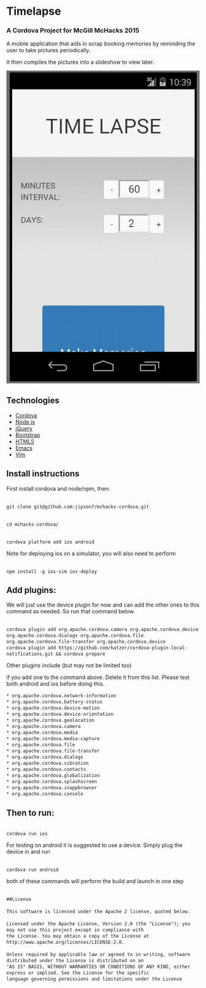 #   Timelapse

### A Cordova Project for McGill McHacks 2015

A mobile application that aids in scrap booking memories by reminding the user to take pictures periodically. 

It then compiles the pictures into a slideshow to view later.

![Timelapse example](/www/img/disaster.gif?raw=true "Timelapse example")

##  Technologies

* [Cordova](http://cordova.apache.org/)
* [Node.js](http://nodejs.org/)
* [jQuery](http://jquery.com/)
* [Bootstrap](http://getbootstrap.com/)
* [HTML5](http://www.w3schools.com/html/html5_intro.asp)
* [Emacs](http://www.gnu.org/software/emacs/)
* [Vim](http://www.vim.org/)

##  Install instructions

First install cordova and node/npm, then:

```

git clone git@github.com:jipson7/mchacks-cordova.git

```

```

cd mchacks-cordova/

```

```

cordova platform add ios android

```

Note for deploying ios on a simulator, you will also need to perform

```

npm install -g ios-sim ios-deploy

```

##  Add plugins:

We will just use the device plugin for now and can add the other ones to this command as needed. So run that command below.

```

cordova plugin add org.apache.cordova.camera org.apache.cordova.device org.apache.cordova.dialogs org.apache.cordova.file org.apache.cordova.file-transfer org.apache.cordova.device
cordova plugin add https://github.com/katzer/cordova-plugin-local-notifications.git && cordova prepare

```

Other plugins include (but may not be limited too)

if you add one to the command above. Delete it from this list. Please test both android and ios before doing this.

```
* org.apache.cordova.network-information
* org.apache.cordova.battery-status
* org.apache.cordova.device-motion
* org.apache.cordova.device-orientation
* org.apache.cordova.geolocation
* org.apache.cordova.camera
* org.apache.cordova.media
* org.apache.cordova.media-capture
* org.apache.cordova.file
* org.apache.cordova.file-transfer
* org.apache.cordova.dialogs
* org.apache.cordova.vibration
* org.apache.cordova.contacts
* org.apache.cordova.globalization
* org.apache.cordova.splashscreen
* org.apache.cordova.inappbrowser
* org.apache.cordova.console
```


##  Then to run:

```

cordova run ios

```

For testing on android it is suggested to use a device. Simply plug the device in and run

```

cordova run android

```

both of these commands will perform the build and launch in one step


```

##License

This software is licensed under the Apache 2 license, quoted below.

Licensed under the Apache License, Version 2.0 (the "License"); you may not use this project except in compliance with
the License. You may obtain a copy of the License at http://www.apache.org/licenses/LICENSE-2.0.

Unless required by applicable law or agreed to in writing, software distributed under the License is distributed on an
"AS IS" BASIS, WITHOUT WARRANTIES OR CONDITIONS OF ANY KIND, either express or implied. See the License for the specific
language governing permissions and limitations under the License
